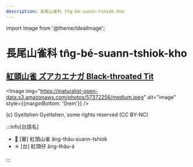 ```yaml
---
description: 長尾山雀科 tn̂g-bé-suann-tshiok-kho
---
```


import Image from '@theme/IdealImage';

# 長尾山雀科 tn̂g-bé-suann-tshiok-kho

## [紅頭山雀 ズアカエナガ Black-throated Tit](https://ebird.org/species/blttit2)

<Image img="https://inaturalist-open-data.s3.amazonaws.com/photos/57372256/medium.jpeg" alt="image" style={{marginBottom: '0rem'}} />

<p className="image-caption">
(c) Gyeltshen Gyeltshen, some rights reserved (CC BY-NC)
</p>

:::info[台語名]

- 🎯 [華] 紅頭山雀 âng-thâu-suann-tshiok
- ✳️ [台] 紅頭仔 âng-thâu-á

:::
